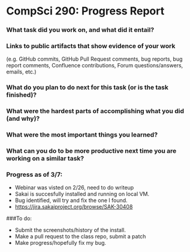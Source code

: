 CompSci 290: Progress Report
===================

### What task did you work on, and what did it entail?

### Links to public artifacts that show evidence of your work
  (e.g. GitHub commits, GitHub Pull Request comments,
  bug reports, bug report comments, Confluence contributions, Forum
  questions/answers, emails, etc.)

### What do you plan to do next for this task (or is the task finished)?

### What were the hardest parts of accomplishing what you did (and why)?

### What were the most important things you learned?

### What can you do to be more productive next time you are working on a similar task?

### Progress as of 3/7:
 * Webinar was visted on 2/26, need to do writeup
 * Sakai is succesfully installed and running on local VM.
 * Bug identified, will try and fix the one I found.
 *    https://jira.sakaiproject.org/browse/SAK-30408

###To do:
  * Submit the screenshots/history of the install.
  * Make a pull request to the class repo, submit a patch
  * Make progress/hopefully fix my bug.
